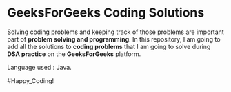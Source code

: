 # GeeksForGeeks Coding Solutions
Solving coding problems and keeping track of those problems are important part of **problem solving and programming**. In this repository, I am going to add all the solutions to **coding problems** that I am going to solve during **DSA practice** on the **GeeksForGeeks** platform.

Language used : Java.

#Happy_Coding!
